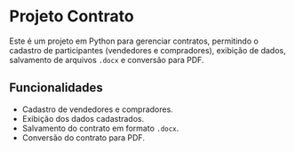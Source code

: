 # Projeto Contrato

Este é um projeto em Python para gerenciar contratos, permitindo o cadastro de participantes (vendedores e compradores), exibição de dados, salvamento de arquivos `.docx` e conversão para PDF.

## Funcionalidades

- Cadastro de vendedores e compradores.
- Exibição dos dados cadastrados.
- Salvamento do contrato em formato `.docx`.
- Conversão do contrato para PDF.
